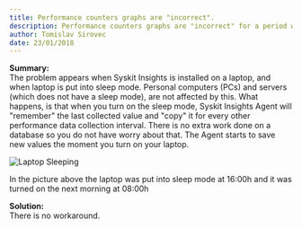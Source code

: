 ```yaml
---
title: Performance counters graphs are "incorrect".
description: Performance counters graphs are "incorrect" for a period when agent was sleeping.
author: Tomislav Sirovec
date: 23/01/2018
---
```


__Summary:__  
The problem appears when Syskit Insights is installed on a laptop, and when laptop is put into sleep mode. Personal computers (PCs) and servers (which does not have a sleep mode), are not affected by this. What happens, is that when you turn on the sleep mode, Syskit Insights Agent will "remember" the last collected value and "copy" it for every other performance data collection interval. There is no extra work done on a database so you do not have worry about that. The Agent starts to save new values the moment you turn on your laptop. 

![Laptop Sleeping](#img/laptop-sleeping-known-issue.png)

In the picture above the laptop was put into sleep mode at 16:00h and it was turned on the next morning at 08:00h

__Solution:__   
There is no workaround.